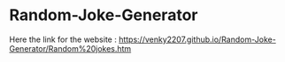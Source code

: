 # Random-Joke-Generator

Here the link for the website : https://venky2207.github.io/Random-Joke-Generator/Random%20jokes.htm
